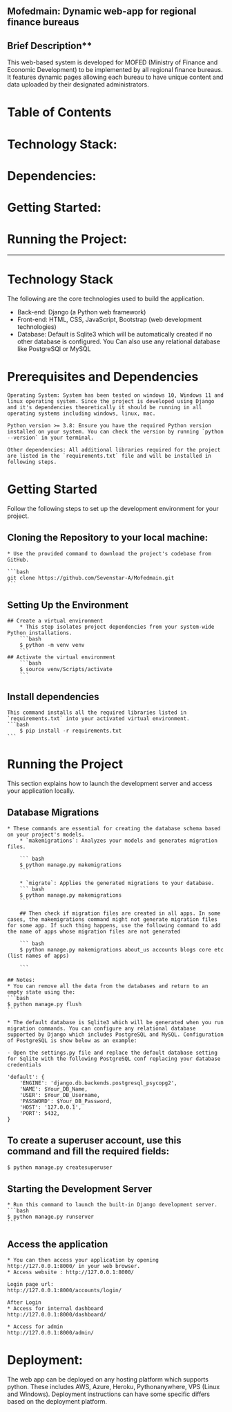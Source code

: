 
## Mofedmain: Dynamic web-app for regional finance bureaus

## Brief Description**

This web-based system is developed for MOFED (Ministry of Finance and Economic Development) to be implemented by all regional finance bureaus. It features dynamic pages allowing each bureau to have unique content and data uploaded by their designated administrators.

# Table of Contents

# Technology Stack:
# Dependencies: 
# Getting Started: 
# Running the Project: 
--------------------------------------------

# Technology Stack

The following are the core technologies used to build the application.

* Back-end: Django (a Python web framework)
* Front-end: HTML, CSS, JavaScript, Bootstrap (web development technologies)
* Database: Default is Sqlite3 which will be automatically created if no other database is configured. You Can also use any relational database  like PostgreSQl or MySQL





# Prerequisites and Dependencies
    Operating System: System has been tested on windows 10, Windows 11 and linux operating system. Since the project is developed using Django
    and it's dependencies theoretically it should be running in all operating systems including windows, linux, mac.

    Python version >= 3.8: Ensure you have the required Python version installed on your system. You can check the version by running `python --version` in your terminal.
    
    Other dependencies: All additional libraries required for the project are listed in the `requirements.txt` file and will be installed in following steps.





# Getting Started 

Follow the following steps to set up the development environment for your project.    

 ## Cloning the Repository to your local machine:
    * Use the provided command to download the project's codebase from GitHub.
    
    ```bash
    git clone https://github.com/Sevenstar-A/Mofedmain.git
    ```

 ## Setting Up the Environment

    ## Create a virtual environment
        * This step isolates project dependencies from your system-wide Python installations.
        ```bash
        $ python -m venv venv
        ```
    ## Activate the virtual environment
        ```bash
        $ source venv/Scripts/activate
        ```

## Install dependencies
    
    This command installs all the required libraries listed in `requirements.txt` into your activated virtual environment.
    ```bash
        $ pip install -r requirements.txt
    ```
    

# Running the Project 

This section explains how to launch the development server and access your application locally.

## Database Migrations
    * These commands are essential for creating the database schema based on your project's models.
        * `makemigrations`: Analyzes your models and generates migration files.
       
        ``` bash
        $ python manage.py makemigrations
        ```

        * `migrate`: Applies the generated migrations to your database.
        ``` bash
        $ python manage.py makemigrations
        ```
            
        ## Then check if migration files are created in all apps. In some cases, the makemigrations command might not generate migration files for some app. If such thing happens, use the following command to add the name of apps whose migration files are not generated

        ``` bash
        $ python manage.py makemigrations about_us accounts blogs core etc (list names of apps)

        ```
    
    ## Notes:
    * You can remove all the data from the databases and return to an empty state using the:
    ```bash
    $ python manage.py flush
    ```

    * The default database is Sqlite3 which will be generated when you run migration commands. You can configure any relational database supported by Django which includes PostgreSQL and MySQL. Configuration of PostgreSQL is show below as an example:
    
    - Open the settings.py file and replace the default database setting for Sqlite with the following PostgreSQL conf replacing your database credentials
    
    'default': {
        'ENGINE': 'django.db.backends.postgresql_psycopg2',
        'NAME': $Your_DB_Name,
        'USER': $Your_DB_Username,
        'PASSWORD': $Your_DB_Password,
        'HOST': '127.0.0.1',
        'PORT': 5432,
    }
    



##  To create a superuser account, use this command and fill the required fields:

```bash
$ python manage.py createsuperuser
```

## Starting the Development Server
    * Run this command to launch the built-in Django development server.
    ```bash
    $ python manage.py runserver
    ```

## Access the application
    * You can then access your application by opening http://127.0.0.1:8000/ in your web browser.
    * Access website : http://127.0.0.1:8000/

    Login page url:
    http://127.0.0.1:8000/accounts/login/

    After Login
    * Access for internal dashboard
    http://127.0.0.1:8000/dashboard/

    * Access for admin
    http://127.0.0.1:8000/admin/


# Deployment:
The web app can be deployed on any hosting platform which supports python. These includes AWS, Azure, Heroku, Pythonanywhere, VPS (Linux and Windows). Deployment instructions can have some specific differs based on the deployment platform. 

